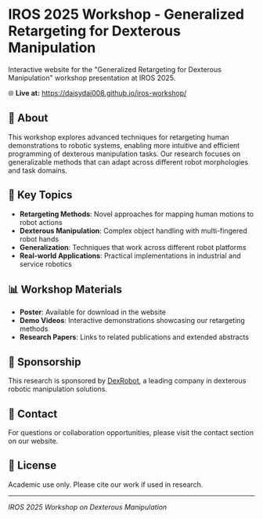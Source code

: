 # IROS 2025 Workshop - Generalized Retargeting for Dexterous Manipulation

Interactive website for the "Generalized Retargeting for Dexterous Manipulation" workshop presentation at IROS 2025.

🌐 **Live at:** https://daisydai008.github.io/iros-workshop/

## 📝 About

This workshop explores advanced techniques for retargeting human demonstrations to robotic systems, enabling more intuitive and efficient programming of dexterous manipulation tasks. Our research focuses on generalizable methods that can adapt across different robot morphologies and task domains.

## 🎯 Key Topics

- **Retargeting Methods**: Novel approaches for mapping human motions to robot actions
- **Dexterous Manipulation**: Complex object handling with multi-fingered robot hands
- **Generalization**: Techniques that work across different robot platforms
- **Real-world Applications**: Practical implementations in industrial and service robotics

## 📊 Workshop Materials

- **Poster**: Available for download in the website
- **Demo Videos**: Interactive demonstrations showcasing our retargeting methods
- **Research Papers**: Links to related publications and extended abstracts

## 🤝 Sponsorship

This research is sponsored by [DexRobot](https://www.dex-robot.com/), a leading company in dexterous robotic manipulation solutions.

## 📧 Contact

For questions or collaboration opportunities, please visit the contact section on our website.

## 📄 License

Academic use only. Please cite our work if used in research.

---
*IROS 2025 Workshop on Dexterous Manipulation*